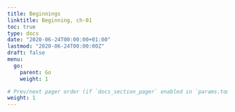 ```yaml
---
title: Beginnings
linktitle: Beginning, ch-01
toc: true
type: docs
date: "2020-06-24T00:00:00+01:00"
lastmod: "2020-06-24T00:00:00Z"
draft: false
menu:
  go:
    parent: Go
    weight: 1

# Prev/next pager order (if `docs_section_pager` enabled in `params.toml`)
weight: 1
---
```


<br>